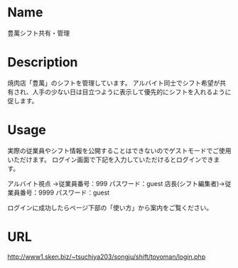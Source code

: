 # Name
豊萬シフト共有・管理

# Description
焼肉店「豊萬」のシフトを管理しています。
アルバイト同士でシフト希望が共有され、人手の少ない日は目立つように表示して優先的にシフトを入れるように促します。

# Usage
実際の従業員やシフト情報を公開することはできないのでゲストモードでご使用いただけます。
ログイン画面で下記を入力していただけるとログインできます。

アルバイト視点   →従業員番号：999 パスワード：guest
店長(シフト編集者)→従業員番号：9999 パスワード：guest

ログインに成功したらページ下部の「使い方」から案内をご覧ください。

# URL
http://www1.sken.biz/~tsuchiya203/songju/shift/toyoman/login.php